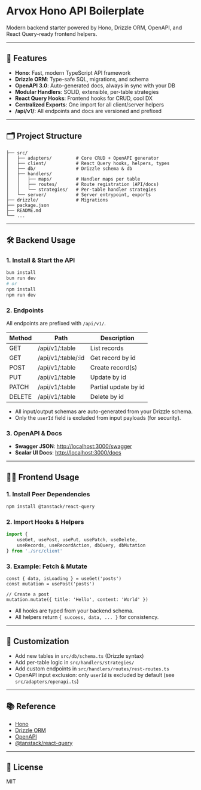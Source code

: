 
# Arvox Hono API Boilerplate

Modern backend starter powered by Hono, Drizzle ORM, OpenAPI, and React Query-ready frontend helpers.

---

## 🚀 Features
- **Hono**: Fast, modern TypeScript API framework
- **Drizzle ORM**: Type-safe SQL, migrations, and schema
- **OpenAPI 3.0**: Auto-generated docs, always in sync with your DB
- **Modular Handlers**: SOLID, extensible, per-table strategies
- **React Query Hooks**: Frontend hooks for CRUD, cool DX
- **Centralized Exports**: One import for all client/server helpers
- **/api/v1/**: All endpoints and docs are versioned and prefixed

---

## 🗂️ Project Structure

```
├── src/
│   ├── adapters/         # Core CRUD + OpenAPI generator
│   ├── client/           # React Query hooks, helpers, types
│   ├── db/               # Drizzle schema & db
│   ├── handlers/
│   │   ├── maps/         # Handler maps per table
│   │   ├── routes/       # Route registration (API/docs)
│   │   └── strategies/   # Per-table handler strategies
│   └── server/           # Server entrypoint, exports
├── drizzle/              # Migrations
├── package.json
├── README.md
└── ...
```

---

## 🛠️ Backend Usage

### 1. Install & Start the API
```bash
bun install
bun run dev
# or
npm install
npm run dev
```

### 2. Endpoints
All endpoints are prefixed with `/api/v1/`.

| Method | Path                        | Description                |
|--------|-----------------------------|----------------------------|
| GET    | /api/v1/:table              | List records               |
| GET    | /api/v1/:table/:id          | Get record by id           |
| POST   | /api/v1/:table              | Create record(s)           |
| PUT    | /api/v1/:table              | Update by id               |
| PATCH  | /api/v1/:table              | Partial update by id       |
| DELETE | /api/v1/:table              | Delete by id               |

- All input/output schemas are auto-generated from your Drizzle schema.
- Only the `userId` field is excluded from input payloads (for security).

### 3. OpenAPI & Docs
- **Swagger JSON**:   [http://localhost:3000/swagger](http://localhost:3000/api/v1/swagger)
- **Scalar UI Docs**: [http://localhost:3000/docs](http://localhost:3000/api/v1/docs)

---

## 🧑‍💻 Frontend Usage

### 1. Install Peer Dependencies
```bash
npm install @tanstack/react-query
```

### 2. Import Hooks & Helpers
```ts
import {
	useGet, usePost, usePut, usePatch, useDelete,
	useRecords, useRecordAction, dbQuery, dbMutation
} from './src/client'
```

### 3. Example: Fetch & Mutate
```tsx
const { data, isLoading } = useGet('posts')
const mutation = usePost('posts')

// Create a post
mutation.mutate({ title: 'Hello', content: 'World' })
```

- All hooks are typed from your backend schema.
- All helpers return `{ success, data, ... }` for consistency.

---

## 🧩 Customization
- Add new tables in `src/db/schema.ts` (Drizzle syntax)
- Add per-table logic in `src/handlers/strategies/`
- Add custom endpoints in `src/handlers/routes/rest-routes.ts`
- OpenAPI input exclusion: only `userId` is excluded by default (see `src/adapters/openapi.ts`)

---

## 📚 Reference
- [Hono](https://hono.dev/)
- [Drizzle ORM](https://orm.drizzle.team/)
- [OpenAPI](https://swagger.io/specification/)
- [@tanstack/react-query](https://tanstack.com/query/latest)

---

## 📝 License
MIT
